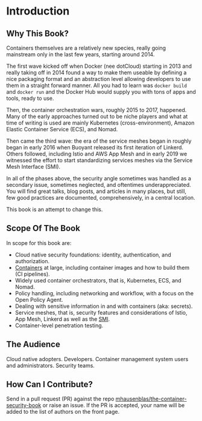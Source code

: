 # Introduction

## Why This Book?

Containers themselves are a relatively new species, really going mainstream only in the last few years, starting around 2014. 

The first wave kicked off when Docker (nee dotCloud) starting in 2013 and really taking off in 2014 found a way to make them useable by defining a nice packaging format and an abstraction level allowing developers to use them in a straight forward manner.
All you had to learn was `docker build` and `docker run` and the Docker Hub would supply you with tons of apps and tools, ready to use.

Then, the container orchestration wars, roughly 2015 to 2017, happened. Many of the early approaches turned out to be niche players and what at time of writing is used are mainly Kubernetes (cross-environment), Amazon Elastic Container Service (ECS), and Nomad.

Then came the third wave: the era of the service meshes began in roughly began in early 2016 when Buoyant released its first iteration of Linkerd. Others followed, including Istio and AWS App Mesh and in early 2019 we witnessed the effort to start standardizing services meshes via the Service Mesh Interface (SMI).

In all of the phases above, the security angle sometimes was handled as a secondary issue, sometimes neglected, and oftentimes underappreciated. You will find great talks, blog posts, and articles in many places, but still, few good practices are documented, comprehensively, in a central location.

This book is an attempt to change this.

## Scope Of The Book

In scope for this book are:

- Cloud native security foundations: identity, authentication, and authorization.
- [Containers](http://containerz.info/) at large, including container images and how to build them (CI pipelines).
- Widely used container orchestrators, that is, Kubernetes, ECS, and Nomad.
- Policy handling, including networking and workflow, with a focus on the Open Policy Agent.
- Dealing with sensitive information in and with containers (aka: secrets).
- Service meshes, that is, security features and considerations of Istio, App Mesh, Linkerd as well as the [SMI](https://smi-spec.io/).
- Container-level penetration testing.

## The Audience

Cloud native adopters. Developers. Container management system users and administrators. Security teams.

## How Can I Contribute?

Send in a pull request (PR) against the repo [mhausenblas/the-container-security-book](https://github.com/mhausenblas/the-container-security-book) or raise an issue. If the PR is accepted, your name will be added to the list of authors on the front page.